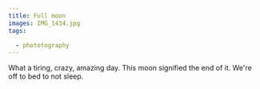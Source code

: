 ```yaml
---
title: Full moon
images: IMG_1434.jpg
tags:

  - phototography
---
```

What a tiring, crazy, amazing day. This moon signified the end of it. We're off to bed to not sleep.